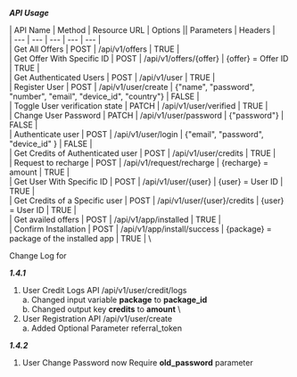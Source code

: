 ***API Usage***

| API Name | Method | Resource URL | Options || Parameters | Headers | \
| --- | --- | --- | --- | --- | \
| Get All Offers | POST | /api/v1/offers | TRUE | \
| Get Offer With Specific ID | POST | /api/v1/offers/{offer} | {offer} = Offer ID | TRUE | \
| Get Authenticated Users | POST | /api/v1/user | TRUE | \
| Register User | POST | /api/v1/user/create | {"name", "password", "number", "email", "device_id", "country"} | FALSE | \
| Toggle User verification state | PATCH | /api/v1/user/verified | TRUE | \
| Change User Password | PATCH | /api/v1/user/password | {"password"} | FALSE | \
| Authenticate user | POST | /api/v1/user/login | {"email", "password", "device_id" } | FALSE | \
| Get Credits of Authenticated user | POST | /api/v1/user/credits | TRUE | \
| Request to recharge | POST | /api/v1/request/recharge | {recharge} = amount | TRUE | \
| Get User With Specific ID | POST | /api/v1/user/{user} | {user} = User ID | TRUE | \
| Get Credits of a Specific user | POST | /api/v1/user/{user}/credits | {user} = User ID | TRUE | \
| Get availed offers | POST | /api/v1/app/installed | TRUE | \
| Confirm Installation | POST | /api/v1/app/install/success | {package} = package of the installed app | TRUE | \

Change Log for 

***1.4.1***
1) User Credit Logs API /api/v1/user/credit/logs \
    a. Changed input variable **package** to **package_id** \
    b. Changed output key **credits** to **amount** \
2) User Registration API /api/v1/user/create \
    a. Added Optional Parameter referral_token 
    
***1.4.2***
1) User Change Password now Require **old_password** parameter
